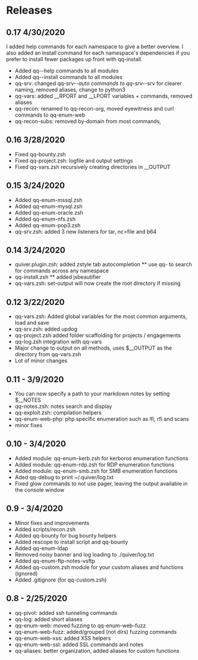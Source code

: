 # Releases

## 0.17 4/30/2020

I added help commands for each namespace to give a better overview.
I also added an install command for each namespace's dependencies if 
you prefer to install fewer packages up front with qq-install.


* Added qq-<namespace>-help commands to all modules
* Added qq-<namespace>-install commands to all modules
* qq-srv: changed qq-srv-*-auto commands to qq-srv-*-srv for clearer naming, removed aliases, change to python3
* qq-vars: added __RPORT and __LPORT variables + commands, removed aliases
* qq-recon: renamed to qq-recon-org, moved eyewitness and curl commands to qq-enum-web
* qq-recon-subs: removed by-domain from most commands, 


## 0.16 3/28/2020

* Fixed qq-bounty.zsh
* Fixed qq-project.zsh: logfile and output settings
* Fixed qq-vars.zsh recursively creating directories in __OUTPUT

## 0.15 3/24/2020

* Added qq-enum-mssql.zsh
* Added qq-enum-mysql.zsh
* Added qq-enum-oracle.zsh
* Added qq-enum-nfs.zsh
* Added qq-enum-pop3.zsh
* qq-srv.zsh: added 3 new listeners for tar, nc>file and b64

## 0.14 3/24/2020

* quiver.plugin.zsh: added zstyle tab autocompletion
** use qq-<tab> to search for commands across any namespace
* qq-install.zsh
** added jsbeautifier 
* qq-vars.zsh: set-output will now create the root directory if missing

## 0.12 3/22/2020

* qq-vars.zsh: Added global variables for the most common arguments, load and save
* qq-srv.zsh: added updog
* qq-project.zsh added folder scaffolding for projects / engagements
* qq-log.zsh integration with qq-vars
* Major change to output on all methods, uses $__OUTPUT as the directory from qq-vars.zsh
* Lot of minor changes

## 0.11 - 3/9/2020

* You can now specify a path to your markdown notes by setting $__NOTES
* qq-notes.zsh: notes search and display 
* qq-exploit.zsh: compilation helpers
* qq-enum-web-php: php specific enumeration such as lfi, rfi and scans
* minor fixes 

## 0.10 - 3/4/2020

* Added module: qq-enum-kerb.zsh for kerboros enumeration functions
* Added module: qq-enum-rdp.zsh for RDP enumeration functions
* Added module: qq-enum-smb.zsh for SMB enumeration functions
* Aded qq-debug to print ~/.quiver/log.txt 
* Fixed glow commands to not use pager, leaving the output available in the console window

## 0.9 - 3/4/2020

* Minor fixes and improvements
* Added scripts/recon.zsh
* Added qq-bounty for bug bounty helpers
* Added rescope to install script and qq-bounty
* Added qq-enum-ldap
* Removed noisy banner and log loading to ./quiver/log.txt
* Added qq-enum-ftp-notes-vsftp
* Added qq-custom.zsh module for your custom aliases and functions (ignored)
* Added .gitignore (for qq-custom.zsh)

## 0.8 - 2/25/2020

* qq-pivot: added ssh tunneling commands
* qq-log: added short aliases
* qq-enum-web: moved fuzzing to qq-enum-web-fuzz
* qq-enum-web-fuzz: added/grouped (not dirs) fuzzing commands
* qq-enum-web-xss: added XSS helpers
* qq-enum-web-ssl: added SSL commands and notes
* qq-aliases: better organization, added aliases for custom functions


